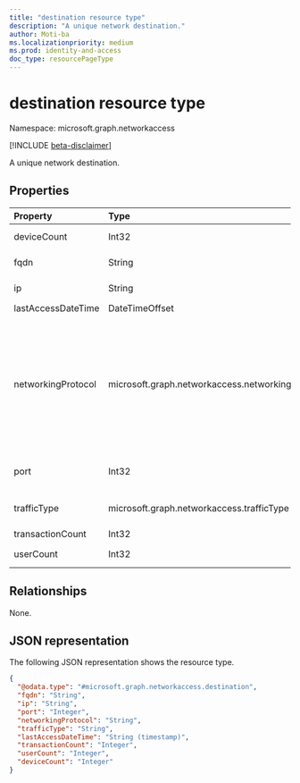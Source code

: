 ```yaml
---
title: "destination resource type"
description: "A unique network destination."
author: Moti-ba
ms.localizationpriority: medium
ms.prod: identity-and-access
doc_type: resourcePageType
---
```


# destination resource type

Namespace: microsoft.graph.networkaccess

[!INCLUDE [beta-disclaimer](../../includes/beta-disclaimer.md)]

A unique network destination.

## Properties
|Property|Type|Description|
|:---|:---|:---|
|deviceCount|Int32|Count of unique devices that were seen.|
|fqdn|String|The fully qualified domain name (FQDN) of the destination.|
|ip|String|The internet protocol (IP) used to access the destination.|
|lastAccessDateTime|DateTimeOffset|the most recent Access DateTime.|
|networkingProtocol|microsoft.graph.networkaccess.networkingProtocol|The set of communication rules and conventions that govern data transmission between devices in a network. The possible values are: `ip`, `icmp`, `igmp`, `ggp`, `ipv4`, `tcp`, `pup`, `udp`, `idp`, `ipv6`, `ipv6RoutingHeader`, `ipv6FragmentHeader`, `ipSecEncapsulatingSecurityPayload`, `ipSecAuthenticationHeader`, `icmpV6`, `ipv6NoNextHeader`, `ipv6DestinationOptions`, `nd`, `raw`, `ipx`, `spx`, `spxII`.|
|port|Int32|The numeric identifier that is associated with a specific endpoint in a network.|
|trafficType|microsoft.graph.networkaccess.trafficType|The traffic classification. The possible values are: `internet`, `private`, `microsoft365`, `all`.|
|transactionCount|Int32|The number of transactions.|
|userCount|Int32|The number of unique Microsoft Entra ID users that were seen.|

## Relationships
None.

## JSON representation
The following JSON representation shows the resource type.
<!-- {
  "blockType": "resource",
  "@odata.type": "microsoft.graph.networkaccess.destination"
}
-->
``` json
{
  "@odata.type": "#microsoft.graph.networkaccess.destination",
  "fqdn": "String",
  "ip": "String",
  "port": "Integer",
  "networkingProtocol": "String",
  "trafficType": "String",
  "lastAccessDateTime": "String (timestamp)",
  "transactionCount": "Integer",
  "userCount": "Integer",
  "deviceCount": "Integer"
}
```

